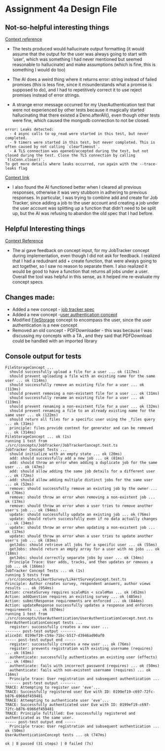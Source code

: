 # Assignment 4a Design File


## Not-so-helpful interesting things

[Context reference](./context/design/concepts/UserAuthentication/Testing.md/steps/response.7b9096fa.md)

- The tests produced would hallucinate output formatting (it would assume that the output for the user was always going to start with 'user', which was something I had never mentioned but seemed reasonable to hallucinate) and make assumptions (which is fine, this is something I would do too)

- The AI does a weird thing where it returns error: string instead of failed promises (this is less fine, since it misunderstands what a promise is supposed to do), and I had to repetitively correct it to use reject promises instead of error strings.

- A strange error message occurred for my UserAuthentication test that were not experienced by other tests because it magically started hallucinating that there existed a Deno.afterAll(), even though other tests were fine, which caused the mongodb connection to not be closed.

```
error: Leaks detected:
  - 4 async calls to op_read were started in this test, but never completed.
  - 9 timers were started in this test, but never completed. This is often caused by not calling `clearTimeout`.
  - A TLS connection was opened/accepted during the test, but not closed during the test. Close the TLS connection by calling `tlsConn.close()`.
To get more details where leaks occurred, run again with the --trace-leaks flag
```

[Context link](./context/design/concepts/JobTracker/Implementation.md/steps/response.559ae5f1.md)

- I also found the AI functioned better when I cleared all previous responses, otherwise it was very stubborn in adhering to previous responses. In particular, I was trying to combine add and create for Job Tracker, since adding a job to the user account and creating a job under the user account was splitting up a function that didn't need to be split up, but the AI was refusing to abandon the old spec that I had before.


## Helpful Interesting things

[Context Reference](./context/design/concepts/JobTracker/Implementation.md/steps/response.ddd03721.md )

- The ai gave feedback on concept input, for my JobTracker concept during implementation, even though I did not ask for feedback. I realized that I had a redudnant add + create function, that were always going to act together, so I saw no reason to separate them. I also realized it would be good to have a function that returns all jobs under a user. Overall the tool was helpful in this sense, as it helped me re-evaluate my concept specs. 

## Changes made:

- Added a new concept - [job tracker spec](./design/concepts/JobTracker)
- Added a new concept -[user authentication concept](./design/concepts/UserAuthentication)
- Modified [FileStorage](./design/concepts/FileStorage) concept to encompass the user, since the user authentication is a new concept 
- Removed an old concept - PDFDownloader - this was because I was discussing my concepts with a TA , and they said that PDFDownload could be handled with an imported library
 

## Console output for tests
```
FileStorageConcept ...
  should successfully upload a file for a user ... ok (117ms)
  should prevent uploading a file with an existing name for the same user ... ok (114ms)
  should successfully remove an existing file for a user ... ok (113ms)
  should prevent removing a non-existent file for a user ... ok (31ms)
  should successfully rename an existing file for a user ... ok (119ms)
  should prevent renaming a non-existent file for a user ... ok (32ms)
  should prevent renaming a file to an already existing name for the same user ... ok (122ms)
  should return all files for a specific user using the _files query ... ok (31ms)
  principle: files provide context for generator and can be removed ... ok (314ms)
FileStorageConcept ... ok (1s)
running 1 test from ./src/concepts/JobTracker/JobTrackerConcept.test.ts
JobTracker Concept Tests ...
  should initialize with an empty state ... ok (20ms)
  add: should successfully add a new job ... ok (81ms)
  add: should throw an error when adding a duplicate job for the same user ... ok (47ms)
  add: should allow adding the same job details for a different user ... ok (72ms)
  add: should allow adding multiple distinct jobs for the same user ... ok (52ms)
  remove: should successfully remove an existing job by the owner ... ok (76ms)
  remove: should throw an error when removing a non-existent job ... ok (17ms)
  remove: should throw an error when a user tries to remove another user's job ... ok (94ms)
  update: should successfully update an existing job ... ok (76ms)
  update: should return successfully even if no data actually changes ... ok (34ms)
  update: should throw an error when updating a non-existent job ... ok (17ms)
  update: should throw an error when a user tries to update another user's job ... ok (83ms)
  getJobs: should retrieve all jobs for a specific user ... ok (55ms)
  getJobs: should return an empty array for a user with no jobs ... ok (18ms)
  getJobs: should correctly separate jobs by user ... ok (34ms)
  Principle Trace: User adds, tracks, and then updates or removes a job ... ok (166ms)
JobTracker Concept Tests ... ok (1s)
running 5 tests from ./src/concepts/LikertSurvey/LikertSurveyConcept.test.ts
Principle: Author creates survey, respondent answers, author views results ... ok (954ms)
Action: createSurvey requires scaleMin < scaleMax ... ok (452ms)
Action: addQuestion requires an existing survey ... ok (485ms)
Action: submitResponse requirements are enforced ... ok (844ms)
Action: updateResponse successfully updates a response and enforces requirements ... ok (874ms)
running 1 test from ./src/concepts/UserAuthentication/UserAuthenticationConcept.test.ts
UserAuthenticationConcept tests ...
  register: successfully creates a new user ...
------- post-test output -------
aliceId: 0199ef19-c59a-71bc-b517-d3946ad90af0
----- post-test output end -----
  register: successfully creates a new user ... ok (76ms)
  register: prevents registration with existing username (requires) ... ok (61ms)
  authenticate: successfully authenticates an existing user (effects) ... ok (48ms)
  authenticate: fails with incorrect password (requires) ... ok (50ms)
  authenticate: fails with non-existent username (requires) ... ok (16ms)
  Principle trace: User registration and subsequent authentication ...
------- post-test output -------
TRACE: Attempting to register user 'eve'...
TRACE: Successfully registered user Eve with ID: 0199ef19-c697-72fc-b876-6966df459481
TRACE: Attempting to authenticate user 'eve'...
TRACE: Successfully authenticated user Eve with ID: 0199ef19-c697-72fc-b876-6966df459481
TRACE: Principle fulfilled: Eve successfully registered and authenticated as the same user.
----- post-test output end -----
  Principle trace: User registration and subsequent authentication ... ok (50ms)
UserAuthenticationConcept tests ... ok (747ms)

ok | 8 passed (31 steps) | 0 failed (7s)
```
